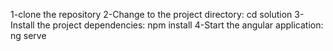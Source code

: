1-clone the repository
2-Change to the project directory: cd solution
3-Install the project dependencies: npm install
4-Start the angular application: ng serve
